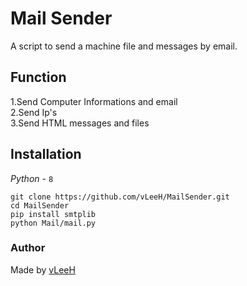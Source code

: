 # Mail Sender
A script to send a machine file and messages by email. 

## Function
1.Send Computer Informations and email <br>
2.Send Ip's <br>
3.Send HTML messages and files <br>

## Installation 
_Python_ - `8`
```
git clone https://github.com/vLeeH/MailSender.git
cd MailSender
pip install smtplib
python Mail/mail.py
```

### Author 
Made by <a href="https://github.com/vLeeH">vLeeH</a>

